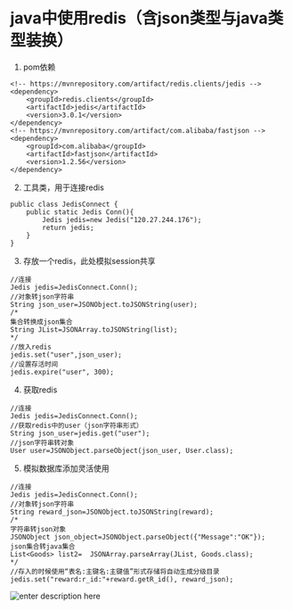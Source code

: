 # java中使用redis（含json类型与java类型装换）
1. pom依赖
```javascript?linenums
<!-- https://mvnrepository.com/artifact/redis.clients/jedis -->
<dependency>
    <groupId>redis.clients</groupId>
    <artifactId>jedis</artifactId>
    <version>3.0.1</version>
</dependency>
<!-- https://mvnrepository.com/artifact/com.alibaba/fastjson -->
<dependency>
    <groupId>com.alibaba</groupId>
    <artifactId>fastjson</artifactId>
    <version>1.2.56</version>
</dependency>

```
2. 工具类，用于连接redis
```javascript?linenums
public class JedisConnect {
	public static Jedis Conn(){
		Jedis jedis=new Jedis("120.27.244.176");
		return jedis;
	}
}
```
3. 存放一个redis，此处模拟session共享
```javascript?linenums
//连接
Jedis jedis=JedisConnect.Conn();
//对象转json字符串
String json_user=JSONObject.toJSONString(user);
/*
集合转换成json集合
String JList=JSONArray.toJSONString(list); 
*/
//放入redis
jedis.set("user",json_user);
//设置存活时间
jedis.expire("user", 300);
```
4. 获取redis
```javascript?linenums
//连接
Jedis jedis=JedisConnect.Conn();
//获取redis中的user（json字符串形式）
String json_user=jedis.get("user");
//json字符串转对象
User user=JSONObject.parseObject(json_user, User.class);
```
5. 模拟数据库添加灵活使用
```javascript?linenums
//连接
Jedis jedis=JedisConnect.Conn();
//对象转json字符串
String reward_json=JSONObject.toJSONString(reward);
/*
字符串转json对象
JSONObject json_object=JSONObject.parseObject({"Message":"OK"});
json集合转java集合
List<Goods>	list2=	JSONArray.parseArray(JList, Goods.class);
*/
//存入的时候使用“表名:主键名:主键值”形式存储将自动生成分级目录
jedis.set("reward:r_id:"+reward.getR_id(), reward_json);
```
![enter description here](https://imgconvert.csdnimg.cn/aHR0cDovL2hicS5pZHNlLnRvcC9ibG9nLzE1NzE3NDkyMzA1OTEucG5n?x-oss-process=image/format,png)
